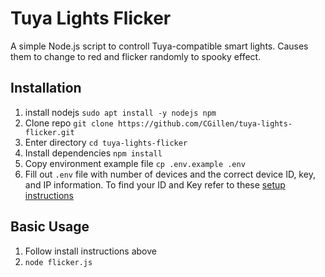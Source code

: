 # Tuya Lights Flicker
A simple Node.js script to controll Tuya-compatible smart lights. Causes them to change to red and flicker randomly to spooky effect.

## Installation
1) install nodejs `sudo apt install -y nodejs npm`
1) Clone repo `git clone https://github.com/CGillen/tuya-lights-flicker.git`
1) Enter directory `cd tuya-lights-flicker`
1) Install dependencies `npm install`
1) Copy environment example file `cp .env.example .env`
1) Fill out `.env` file with number of devices and the correct device ID, key, and IP information. To find your ID and Key refer to these [setup instructions](https://github.com/codetheweb/tuyapi/blob/master/docs/SETUP.md)

## Basic Usage
1) Follow install instructions above
1) `node flicker.js`
